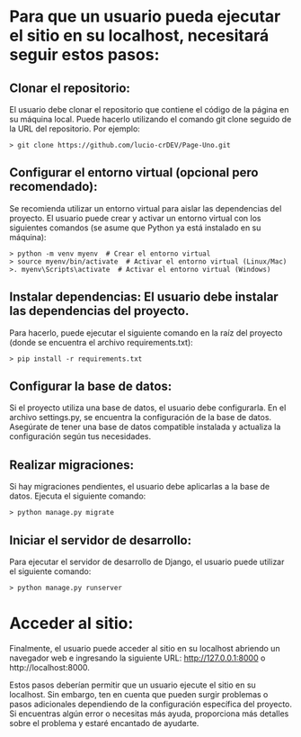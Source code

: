 # Para que un usuario pueda ejecutar el sitio en su localhost, necesitará seguir estos pasos:

## Clonar el repositorio: 
El usuario debe clonar el repositorio que contiene el código de la página en su máquina local. 
Puede hacerlo utilizando el comando git clone seguido de la URL del repositorio. Por ejemplo:

```
> git clone https://github.com/lucio-crDEV/Page-Uno.git
```

## Configurar el entorno virtual (opcional pero recomendado): 
Se recomienda utilizar un entorno virtual para aislar las dependencias del proyecto. 
El usuario puede crear y activar un entorno virtual con los siguientes comandos (se asume que Python ya está instalado en su máquina):

```
> python -m venv myenv  # Crear el entorno virtual
> source myenv/bin/activate  # Activar el entorno virtual (Linux/Mac)
>. myenv\Scripts\activate  # Activar el entorno virtual (Windows) 
```

## Instalar dependencias: El usuario debe instalar las dependencias del proyecto. 
Para hacerlo, puede ejecutar el siguiente comando en la raíz del proyecto (donde se encuentra el archivo requirements.txt):

```
> pip install -r requirements.txt
```


## Configurar la base de datos: 
Si el proyecto utiliza una base de datos, el usuario debe configurarla. 
En el archivo settings.py, se encuentra la configuración de la base de datos. 
Asegúrate de tener una base de datos compatible instalada y actualiza la configuración según tus necesidades.

## Realizar migraciones: 
Si hay migraciones pendientes, el usuario debe aplicarlas a la base de datos. Ejecuta el siguiente comando:

```
> python manage.py migrate
```
## Iniciar el servidor de desarrollo: 
Para ejecutar el servidor de desarrollo de Django, el usuario puede utilizar el siguiente comando:

```
> python manage.py runserver
```

# Acceder al sitio: 

Finalmente, el usuario puede acceder al sitio en su localhost abriendo un navegador web e ingresando la siguiente URL: http://127.0.0.1:8000 o http://localhost:8000.

Estos pasos deberían permitir que un usuario ejecute el sitio en su localhost. 
Sin embargo, ten en cuenta que pueden surgir problemas o pasos adicionales dependiendo de la configuración específica del proyecto. Si encuentras algún error o necesitas más ayuda, proporciona más detalles sobre el problema y estaré encantado de ayudarte.






